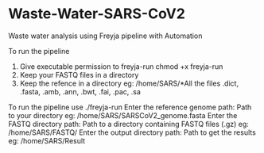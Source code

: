 # Waste-Water-SARS-CoV2
Waste water analysis using Freyja pipeline with Automation

To run the pipeline 
1. Give executable permission to freyja-run
   chmod +x freyja-run
2. Keep your FASTQ files in a directory
3. Keep the refence in a directory eg: /home/SARS/*All the files .dict, .fasta, .amb, .ann, .bwt, .fai, .pac, .sa



To run the pipeline use ./freyja-run
Enter the reference genome path: Path to your directory eg: /home/SARS/SARSCoV2_genome.fasta
Enter the FASTQ directory path: Path to a directory containing FASTQ files (.gz) eg: /home/SARS/FASTQ/
Enter the output directory path: Path to get the results eg: /home/SARS/Result
